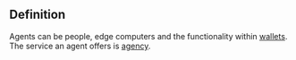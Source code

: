 ## Definition
Agents can be people, edge computers and the functionality within [wallets](https://github.com/trustoverip/acdc/wiki/_new#digital-identity-wallet). The service an agent offers is [agency](agency).
